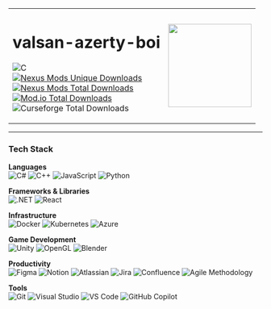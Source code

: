 
<table>
<tr>
<td>

# valsan-azerty-boi
![C](https://img.shields.io/badge/Yet%20another%20developper-000000?style=for-the-badge)
<br>
[![Nexus Mods Unique Downloads](https://img.shields.io/badge/Nexus%20Mods%20Unique%20Downloads-125%20k-green)](https://next.nexusmods.com/profile/bibsan)<br>[![Nexus Mods Total Downloads](https://img.shields.io/badge/Nexus%20Mods%20Total%20Downloads-282%20k-green)](https://next.nexusmods.com/profile/bibsan)<br>[![Mod.io Total Downloads](https://img.shields.io/badge/Mod%2Eio%20Total%20Downloads-5%2E9%20M-blue)](https://mod.io/u/bib-qwerty-san)<br>![Curseforge Total Downloads](https://img.shields.io/badge/Curseforge%20Total%20Downloads-1%20k-orange)
</td>
<td>

<img src="https://i.imgur.com/LIxzSka.png" width="165"/>

</td>
</tr>
</table>

---

### **Tech Stack**

**Languages**  
![C#](https://img.shields.io/badge/C%23-239120?style=for-the-badge&logo=c-sharp&logoColor=white) ![C++](https://img.shields.io/badge/C++-00599C?style=for-the-badge&logo=c%2B%2B&logoColor=white) ![JavaScript](https://img.shields.io/badge/JavaScript-F7DF1E?style=for-the-badge&logo=javascript&logoColor=black) ![Python](https://img.shields.io/badge/Python-3776AB?style=for-the-badge&logo=python&logoColor=white) 

**Frameworks & Libraries**  
![.NET](https://img.shields.io/badge/.NET-512BD4?style=for-the-badge&logo=dotnet&logoColor=white) ![React](https://img.shields.io/badge/React-20232A?style=for-the-badge&logo=react&logoColor=61DAFB)

**Infrastructure**  
![Docker](https://img.shields.io/badge/Docker-2496ED?style=for-the-badge&logo=docker&logoColor=white) ![Kubernetes](https://img.shields.io/badge/Kubernetes-326CE5?style=for-the-badge&logo=kubernetes&logoColor=white) ![Azure](https://img.shields.io/badge/Azure-0078D4?style=for-the-badge&logo=microsoftazure&logoColor=white)

**Game Development**  
![Unity](https://img.shields.io/badge/Unity-000000?style=for-the-badge&logo=unity&logoColor=white) ![OpenGL](https://img.shields.io/badge/OpenGL-5586A4?style=for-the-badge&logo=opengl&logoColor=white) ![Blender](https://img.shields.io/badge/Blender-F5792A?style=for-the-badge&logo=blender&logoColor=white)

**Productivity**  
![Figma](https://img.shields.io/badge/Figma-F24E1E?style=for-the-badge&logo=figma&logoColor=white) ![Notion](https://img.shields.io/badge/Notion-000000?style=for-the-badge&logo=notion&logoColor=white) ![Atlassian](https://img.shields.io/badge/Atlassian-0052CC?style=for-the-badge&logo=atlassian&logoColor=white) ![Jira](https://img.shields.io/badge/Jira-0052CC?style=for-the-badge&logo=jira&logoColor=white) ![Confluence](https://img.shields.io/badge/Confluence-172B4D?style=for-the-badge&logo=confluence&logoColor=white) ![Agile Methodology](https://img.shields.io/badge/Agile%20Methodology-008C45?style=for-the-badge)

**Tools**  
![Git](https://img.shields.io/badge/Git-F05032?style=for-the-badge&logo=git&logoColor=white) ![Visual Studio](https://img.shields.io/badge/Visual%20Studio-5C2D91?style=for-the-badge&logo=visualstudio&logoColor=white) ![VS Code](https://img.shields.io/badge/VS%20Code-007ACC?style=for-the-badge&logo=visualstudiocode&logoColor=white) ![GitHub Copilot](https://img.shields.io/badge/GitHub%20Copilot-000000?style=for-the-badge&logo=github&logoColor=white)
